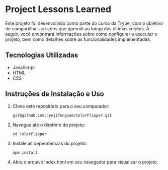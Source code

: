 # Project Lessons Learned

Este projeto foi desenvolvido como parte do curso da Trybe, com o objetivo de compartilhar as lições que aprendi ao longo das últimas seções. A seguir, você encontrará informações sobre como configurar e executar o projeto, bem como detalhes sobre as funcionalidades implementadas.

## Tecnologias Utilizadas

- JavaScript
- HTML
- CSS

## Instruções de Instalação e Uso

1. Clone este repositório para o seu computador:

    ```
    git@github.com:JyojiTenguam/ColorFlipper.git
    ```

2. Navegue até o diretório do projeto:

    ```
    cd ColorFlipper
    ```
3. Instale as dependências do projeto:
    ```sh
    npm install
    ```
4. Abra o arquivo index.html em seu navegador para visualizar o projeto.
